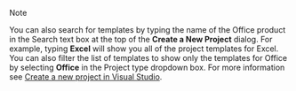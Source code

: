 > [!NOTE]
> You can also search for templates by typing the name of the Office product in the Search text box at the top of the **Create a New Project** dialog. For example, typing **Excel** will show you all of the project templates for Excel.
You can also filter the list of templates to show only the templates for Office by selecting **Office** in the Project type dropdown box.  For more information see  [Create a new project in Visual Studio](../../ide/create-new-project.md).

